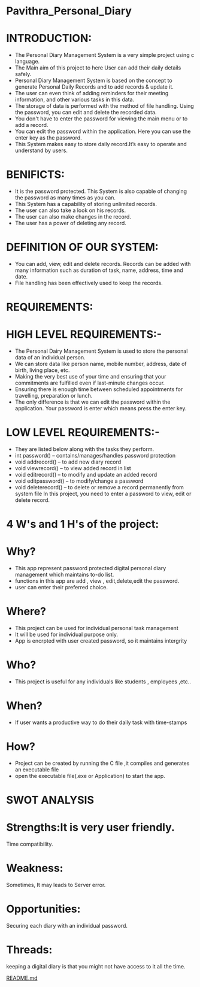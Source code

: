 # Pavithra_Personal_Diary
# INTRODUCTION:
                                                          
* The Personal Diary Management System is a very simple project  using c language.
* The Main aim of this project to here User can add their daily details safely.
* Personal Diary Management System is based on the concept to generate Personal Daily Records and to add records & update it.
* The user can even think of adding reminders for their meeting information, and other various tasks in this data.
* The storage of data is performed with the method of file handling. Using the password, you can edit and delete the recorded data.
* You don't have to enter the password for viewing the main menu or to add a record. 
* You can edit the password within the application. Here you can use the enter key as the password.
* This System makes easy to store daily record.It’s easy to operate and understand by users.
              
# BENIFICTS:
* It is the password protected. This System is also capable of changing the password as many times as you can.
* This System has a capability of storing unlimited records.
* The user can also take a look on his records.
* The user can also make changes in the record. 
* The user has a power of deleting any record.
              
# DEFINITION OF OUR SYSTEM:
* You can add, view, edit and delete records. Records can be added with many information such as duration of task, name, address, time and date. 
* File handling has been effectively used to keep the records.

              
# REQUIREMENTS:
# HIGH LEVEL REQUIREMENTS:-
                    
* The Personal Dairy Management System is used to store the personal data of an individual person. 
* We can store data like person name, mobile number, address, date of birth, living place, etc.
* Making the very best use of your time and ensuring that your commitments are fulfilled even if last-minute changes occur.
* Ensuring there is enough time between scheduled appointments for travelling, preparation or lunch.
* The only difference is that we can edit the password within the application. Your password is enter which means press the enter key.
                  
                  
# LOW LEVEL REQUIREMENTS:-
* They are listed below along with the tasks they perform.
* int password() – contains/manages/handles password protection 
* void addrecord() – to add new diary record
* void viewrecord() – to view added record in list 
* void editrecord() – to modify and update an added record 
* void editpassword() – to modify/change a password
* void deleterecord() – to delete or remove a record permanently from system file In this project, you need to enter a password to view, edit or delete record.   

# 4 W's and 1 H's of the project:

# Why?
* This app represent password protected digital personal diary management which maintains to-do list.
* functions in this app are add , view , edit,delete,edit the password.
* user can enter their preferred choice.

# Where?
* This project can be used for individual personal task management
* It will be used for individual purpose only.
* App is encrpted with user created password, so it maintains intergrity


# Who?
* This project is useful for any individuals like students , employees ,etc..

# When?
* If user wants a productive way to do their daily task with time-stamps

# How?
* Project can be created by running the C file ,it compiles and generates an executable file
* open the executable file(.exe or Application) to start the app.

# SWOT ANALYSIS
                                                          
# Strengths:It is very user friendly.
Time compatibility.
# Weakness:
Sometimes, It may leads to Server error.
# Opportunities:
Securing each diary with an individual password.
# Threads:
keeping a digital diary is that you might not have access to it all the time.

[README.md](https://github.com/pavithra-7373/Pavithra_Personal_Diary/files/8123490/README.md)
